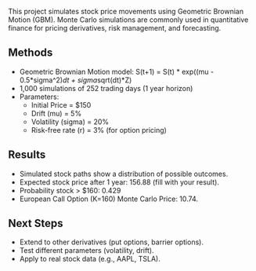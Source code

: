 This project simulates stock price movements using Geometric Brownian Motion (GBM). 
Monte Carlo simulations are commonly used in quantitative finance for pricing derivatives, risk management, and forecasting.

## Methods
- Geometric Brownian Motion model:
  S(t+1) = S(t) * exp((mu - 0.5*sigma^2)*dt + sigma*sqrt(dt)*Z)
- 1,000 simulations of 252 trading days (1 year horizon)
- Parameters: 
  - Initial Price = $150
  - Drift (mu) = 5%
  - Volatility (sigma) = 20%
  - Risk-free rate (r) = 3% (for option pricing)

## Results
- Simulated stock paths show a distribution of possible outcomes.
- Expected stock price after 1 year: 156.88 (fill with your result).
- Probability stock > $160: 0.429
- European Call Option (K=160) Monte Carlo Price: 10.74.

## Next Steps
- Extend to other derivatives (put options, barrier options).
- Test different parameters (volatility, drift).
- Apply to real stock data (e.g., AAPL, TSLA).
